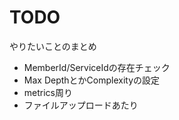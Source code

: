 # TODO

やりたいことのまとめ

- MemberId/ServiceIdの存在チェック
- Max DepthとかComplexityの設定
- metrics周り
- ファイルアップロードあたり